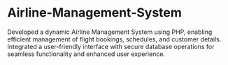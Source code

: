 # Airline-Management-System
 Developed a dynamic Airline Management System using PHP, enabling efficient management of flight bookings, schedules, and customer details. Integrated a user-friendly interface with secure database operations for seamless functionality and enhanced user experience.
